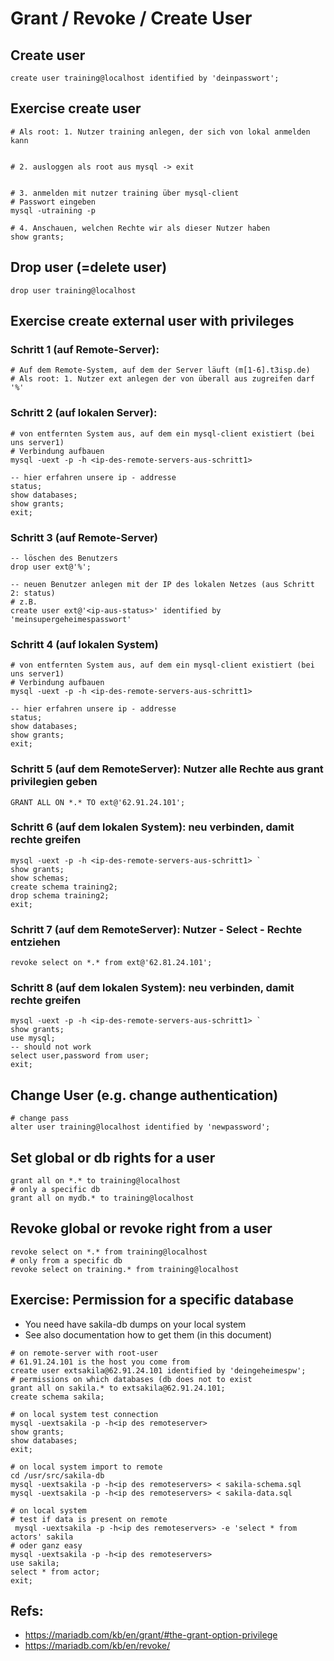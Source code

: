 # Grant / Revoke / Create User 

## Create user 

```
create user training@localhost identified by 'deinpasswort';
```

## Exercise create user 

```
# Als root: 1. Nutzer training anlegen, der sich von lokal anmelden kann 


# 2. ausloggen als root aus mysql -> exit


# 3. anmelden mit nutzer training über mysql-client
# Passwort eingeben 
mysql -utraining -p

# 4. Anschauen, welchen Rechte wir als dieser Nutzer haben
show grants; 

```


## Drop user (=delete user) 

```
drop user training@localhost 
```

## Exercise create external user with privileges 

### Schritt 1 (auf Remote-Server):

```
# Auf dem Remote-System, auf dem der Server läuft (m[1-6].t3isp.de)
# Als root: 1. Nutzer ext anlegen der von überall aus zugreifen darf '%'

```

### Schritt 2 (auf lokalen Server): 

```
# von entfernten System aus, auf dem ein mysql-client existiert (bei uns server1)
# Verbindung aufbauen
mysql -uext -p -h <ip-des-remote-servers-aus-schritt1> 
```

```
-- hier erfahren unsere ip - addresse 
status;
show databases;
show grants;
exit;
```

### Schritt 3 (auf Remote-Server) 

```
-- löschen des Benutzers
drop user ext@'%';

-- neuen Benutzer anlegen mit der IP des lokalen Netzes (aus Schritt 2: status)
# z.B.
create user ext@'<ip-aus-status>' identified by 'meinsupergeheimespasswort'
```

### Schritt 4 (auf lokalen System) 

```
# von entfernten System aus, auf dem ein mysql-client existiert (bei uns server1)
# Verbindung aufbauen
mysql -uext -p -h <ip-des-remote-servers-aus-schritt1> 
```

```
-- hier erfahren unsere ip - addresse 
status;
show databases;
show grants;
exit;
``` 

### Schritt 5 (auf dem RemoteServer): Nutzer alle Rechte aus grant privilegien geben

```
GRANT ALL ON *.* TO ext@'62.91.24.101';
```

### Schritt 6 (auf dem lokalen System): neu verbinden, damit rechte greifen 

```
mysql -uext -p -h <ip-des-remote-servers-aus-schritt1> `
show grants; 
show schemas;
create schema training2;
drop schema training2;
exit;
```

### Schritt 7 (auf dem RemoteServer): Nutzer - Select - Rechte entziehen 

```
revoke select on *.* from ext@'62.81.24.101';
```

### Schritt 8 (auf dem lokalen System): neu verbinden, damit rechte greifen 

```
mysql -uext -p -h <ip-des-remote-servers-aus-schritt1> `
show grants; 
use mysql;
-- should not work 
select user,password from user; 
exit;
```

## Change User (e.g. change authentication) 

```
# change pass
alter user training@localhost identified by 'newpassword';
```

## Set global or db rights for a user 

```
grant all on *.* to training@localhost
# only a specific db 
grant all on mydb.* to training@localhost 
```

## Revoke global or revoke right from a user 

```
revoke select on *.* from training@localhost 
# only from a specific db 
revoke select on training.* from training@localhost 
```
## Exercise: Permission for a specific database 

  * You need have sakila-db dumps on your local system
  * See also documentation how to get them (in this document)

```
# on remote-server with root-user
# 61.91.24.101 is the host you come from 
create user extsakila@62.91.24.101 identified by 'deingeheimespw';
# permissions on which databases (db does not to exist
grant all on sakila.* to extsakila@62.91.24.101;
create schema sakila;
```

```
# on local system test connection
mysql -uextsakila -p -h<ip des remoteserver>
show grants;
show databases;
exit;

```

```
# on local system import to remote 
cd /usr/src/sakila-db 
mysql -uextsakila -p -h<ip des remoteservers> < sakila-schema.sql
mysql -uextsakila -p -h<ip des remoteservers> < sakila-data.sql
```

```
# on local system 
# test if data is present on remote 
 mysql -uextsakila -p -h<ip des remoteservers> -e 'select * from actors' sakila 
# oder ganz easy
mysql -uextsakila -p -h<ip des remoteservers>
use sakila;
select * from actor;
exit;
```

## Refs:

  * https://mariadb.com/kb/en/grant/#the-grant-option-privilege
  * https://mariadb.com/kb/en/revoke/
